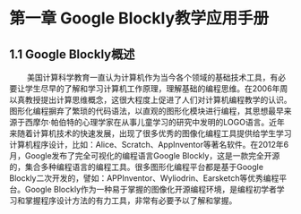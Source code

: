 
# 第一章 Google Blockly教学应用手册
## 1.1 Google Blockly概述
&nbsp;&nbsp;&nbsp;&nbsp;&nbsp;&nbsp;&nbsp;&nbsp;美国计算科学教育一直认为计算机作为当今各个领域的基础技术工具，有必要让学生尽早的了解和学习计算机工作原理，理解基础的编程思维。在2006年周以真教授提出计算思维概念，这很大程度上促进了人们对计算机编程教学的认识。图形化编程摒弃了繁琐的代码语法，以直观的图形化模块进行编程，其思想最早来源于西摩尔·帕伯特的心理学家在从事儿童学习的研究中发明的LOGO语言。近年来随着计算机技术的快速发展，出现了很多优秀的图像化编程工具提供给学生学习计算机程序设计，比如：Alice、Scratch、AppInventor等著名软件。在2012年6月，Google发布了完全可视化的编程语言Google Blockly，这是一款完全开源的，集合多种编程语言的编程工具。很多图形化编程平台都是基于Google Blockly二次开发的，譬如：APPInventor、Wyliodrin、Earsketch等优秀编程平台。Google Blockly作为一种易于掌握的图像化开源编程环境，是编程初学者学习和掌握程序设计方法的有力工具，非常有必要予以了解和掌握。